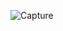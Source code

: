 ![Capture](https://user-images.githubusercontent.com/125437971/222422042-e46b0f6d-7489-467d-9c9d-0927c97719cb.PNG)
